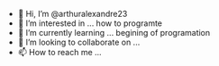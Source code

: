 - 👋 Hi, I’m @arthuralexandre23
- 👀 I’m interested in ... how to programte
- 🌱 I’m currently learning ... begining of programation
- 💞️ I’m looking to collaborate on ... 
- 📫 How to reach me ...

<!---
arthuralexandre23/arthuralexandre23 is a ✨ special ✨ repository because its `README.md` (this file) appears on your GitHub profile.
You can click the Preview link to take a look at your changes.
--->
